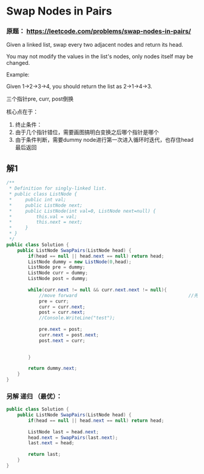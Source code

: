 # Swap Nodes in Pairs


### 原题： https://leetcode.com/problems/swap-nodes-in-pairs/

Given a linked list, swap every two adjacent nodes and return its head.

You may not modify the values in the list's nodes, only nodes itself may be changed.

 

Example:

Given 1->2->3->4, you should return the list as 2->1->4->3.


三个指针pre, curr, post倒换

核心点在于：
1. 终止条件：
2. 由于几个指针错位，需要画图搞明白变换之后哪个指针是哪个
3. 由于条件判断，需要dummy node进行第一次进入循环时迭代，也存住head最后返回


## 解1
```c#
/**
 * Definition for singly-linked list.
 * public class ListNode {
 *     public int val;
 *     public ListNode next;
 *     public ListNode(int val=0, ListNode next=null) {
 *         this.val = val;
 *         this.next = next;
 *     }
 * }
 */
public class Solution {
    public ListNode SwapPairs(ListNode head) {
        if(head == null || head.next == null) return head;
        ListNode dummy = new ListNode(0,head);
        ListNode pre = dummy;
        ListNode curr = dummy;
        ListNode post = dummy;
        
        while(curr.next != null && curr.next.next != null){
            //move forward                                         //先移动，否则最后一次循环会退出
            pre = curr;
            curr = curr.next;
            post = curr.next;
            //Console.WriteLine("test");
            
            pre.next = post;
            curr.next = post.next;
            post.next = curr;
            

        }
        
        return dummy.next;
    }
}

```

### 另解 递归 （最优）：


```c#
public class Solution {
    public ListNode SwapPairs(ListNode head) {
        if(head == null || head.next == null) return head;
        
        ListNode last = head.next;
        head.next = SwapPairs(last.next);
        last.next = head;
        
        return last;
    }
}

```
